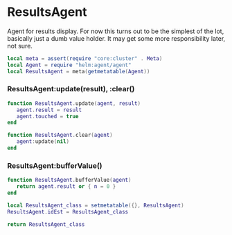 # ResultsAgent

Agent for results display\. For now this turns out to be the simplest of the
lot, basically just a dumb value holder\. It may get some more responsibility
later, not sure\.

```lua
local meta = assert(require "core:cluster" . Meta)
local Agent = require "helm:agent/agent"
local ResultsAgent = meta(getmetatable(Agent))
```


### ResultsAgent:update\(result\), :clear\(\)

```lua
function ResultsAgent.update(agent, result)
   agent.result = result
   agent.touched = true
end

function ResultsAgent.clear(agent)
   agent:update(nil)
end
```


### ResultsAgent:bufferValue\(\)

```lua
function ResultsAgent.bufferValue(agent)
   return agent.result or { n = 0 }
end
```


```lua
local ResultsAgent_class = setmetatable({}, ResultsAgent)
ResultsAgent.idEst = ResultsAgent_class

return ResultsAgent_class
```